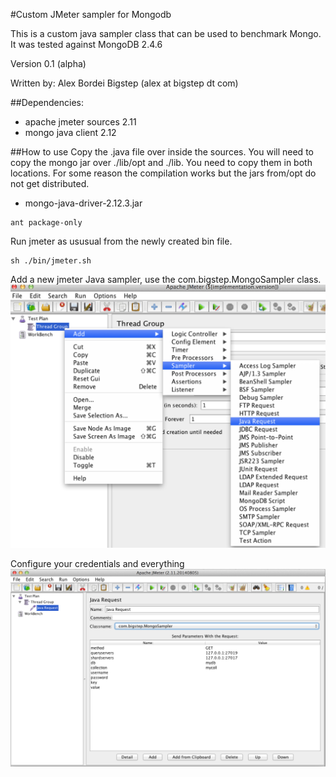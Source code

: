 #Custom JMeter sampler for Mongodb

This is a custom java sampler class that can be used to benchmark Mongo.
It was tested against MongoDB 2.4.6

Version 0.1 (alpha) 
 
Written by: Alex Bordei Bigstep
(alex at bigstep dt com)

##Dependencies:
* apache jmeter sources 2.11 
* mongo java client 2.12

##How to use
Copy the .java file over inside the sources. 
You will need to copy the mongo jar over ./lib/opt and ./lib. You need to copy them in both locations. For some reason the compilation works but the jars from/opt do not get distributed.

* mongo-java-driver-2.12.3.jar

```
ant package-only
```
Run jmeter as ususual from the newly created bin file. 
```
sh ./bin/jmeter.sh 
```

Add a new jmeter Java sampler, use the com.bigstep.MongoSampler class.
![Alt text](/img/jmeter1.png?raw=true "Select jmeter custom sampler")

Configure your credentials and everything
![Alt text](/img/jmeter2.png?raw=true "Configure jmeter sampler")


